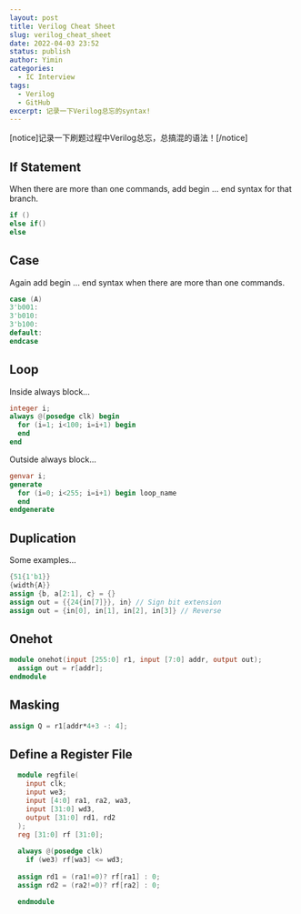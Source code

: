 ```yaml
---
layout: post
title: Verilog Cheat Sheet
slug: verilog_cheat_sheet
date: 2022-04-03 23:52
status: publish
author: Yimin
categories: 
  - IC Interview
tags: 
  - Verilog
  - GitHub
excerpt: 记录一下Verilog总忘的syntax!
---
```

[notice]记录一下刷题过程中Verilog总忘，总搞混的语法！[/notice]

## If Statement
When there are more than one commands, add begin ... end syntax for that branch.
```verilog
if ()
else if()
else
```

## Case
Again add begin ... end syntax when there are more than one commands.
```verilog
case (A)
3'b001:
3'b010:
3'b100:
default:
endcase
```
## Loop
Inside always block...
```verilog
integer i;
always @(posedge clk) begin
  for (i=1; i<100; i=i+1) begin
  end
end
```
Outside always block...
```verilog
genvar i;
generate
  for (i=0; i<255; i=i+1) begin loop_name
  end
endgenerate
```
## Duplication
Some examples...
```verilog
{51{1'b1}}
{width{A}}
assign {b, a[2:1], c} = {}
assign out = {{24{in[7]}}, in} // Sign bit extension
assign out = {in[0], in[1], in[2], in[3]} // Reverse
```
## Onehot
```verilog
module onehot(input [255:0] r1, input [7:0] addr, output out);
  assign out = r[addr];
endmodule
```
## Masking
```verilog
assign Q = r1[addr*4+3 -: 4];
```

## Define a Register File
```verilog
  module regfile(
    input clk;
    input we3;
    input [4:0] ra1, ra2, wa3,
    input [31:0] wd3,
    output [31:0] rd1, rd2
  );
  reg [31:0] rf [31:0];
  
  always @(posedge clk)
    if (we3) rf[wa3] <= wd3;
  
  assign rd1 = (ra1!=0)? rf[ra1] : 0;
  assign rd2 = (ra2!=0)? rf[ra2] : 0;

  endmodule
```